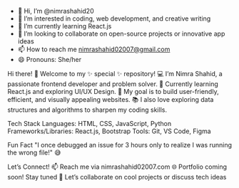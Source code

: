 - 👋 Hi, I’m @nimrashahid20
- 👀 I’m interested in  coding, web development, and creative writing
- 🌱 I’m currently learning React.js
- 💞️ I’m looking to collaborate on open-source projects or innovative app ideas
- 📫 How to reach me nimrashahid02007@gmail.com
- 😄 Pronouns: She/her


Hi there! 👋
Welcome to my ✨ special ✨ repository!
💻 I’m Nimra Shahid, a passionate frontend developer and problem solver.
🌱 Currently learning React.js and exploring UI/UX Design.
🎯 My goal is to build user-friendly, efficient, and visually appealing websites.
📚 I also love exploring data structures and algorithms to sharpen my coding skills.

Tech Stack
Languages: HTML, CSS, JavaScript, Python
Frameworks/Libraries: React.js, Bootstrap
Tools: Git, VS Code, Figma

Fun Fact
"I once debugged an issue for 3 hours only to realize I was running the wrong file!" 😅

Let’s Connect!
📫 Reach me via nimrashahid02007.com
🌐 Portfolio coming soon! Stay tuned
💬 Let’s collaborate on cool projects or discuss tech ideas
